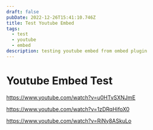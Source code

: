 ```yaml
---
draft: false
pubDate: 2022-12-26T15:41:10.746Z
title: Test Youtube Embed
tags:
  - test
  - youtube
  - embed
description: testing youtube embed from ombed plugin
---
```


# Youtube Embed Test

https://www.youtube.com/watch?v=u0HTvSXNJmE

https://www.youtube.com/watch?v=1zDRqHifoX0

https://www.youtube.com/watch?v=RiNy8ASkuLo